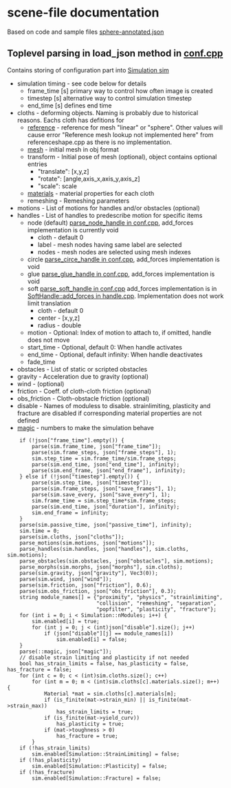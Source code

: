 # scene-file documentation
Based on code and sample files [sphere-annotated.json](../../conf/sphere-annotated.json) 
## Toplevel parsing in load_json method in [conf.cpp](../../src/conf.cpp)
Contains storing of configuration part into [Simulation sim](../../src/Simulation.hpp)
  * simulation timing - see code below for details
    * frame_time [s] primary way to control how often image is created 
    * timestep [s] alternative way to control simulation timestep
    * end_time [s] defines end time
  * cloths - deforming objects. Naming is probably due to historical reasons. Eachs cloth has defitions for
    * [reference](reference.md) - reference for mesh "linear" or "sphere". Other values will cause error "Reference mesh lookup not implemented here" from referenceshape.cpp as there is no implementation.  
    * [mesh](mesh.md) - initial mesh in obj format
    * transform - Initial pose of mesh (optional), object contains optional entries
      * "translate": [x,y,z]
      * "rotate": [angle,axis_x,axis_y,axis_z]
      * "scale": scale
    * [materials](materials.md) -  material properties for each cloth
    * remeshing - Remeshing parameters
  * motions - List of motions for handles and/or obstacles (optional)
  * handles - List of handles to predescribe motion for specific items
    * node (default) [parse_node_handle in conf.cpp](../../src/conf.cpp), add_forces implementation is currently void
      * cloth - default 0
      * label - mesh nodes having same label are selected
      * nodes - mesh nodes are selected using mesh indexes 
    * circle [parse_circe_handle in conf.cpp](../../src/conf.cpp), add_forces implementation is void
    * glue [parse_glue_handle in conf.cpp](../../src/conf.cpp), add_forces implementation is void
    * soft  [parse_soft_handle in conf.cpp](../../src/conf.cpp) add_forces implementation is in [SoftHandle::add_forces in handle.cpp](../../src/handle.cpp). Implementation does not work limit translation
      * cloth - default 0
      * center - [x,y,z]
      * radius - double
    * motion <index> - Optional: Index of motion to attach to, if omitted, handle does not move
    * start_time <time> - Optional, default 0: When handle activates
    * end_time <time> - Optional, default infinity: When handle deactivates
    * fade_time <time>
  * obstacles - List of static or scripted obstacles
  * gravity - Acceleration due to gravity (optional)
  * wind - (optional)
  * friction - Coeff. of cloth-cloth friction (optional)
  * obs_friction - Cloth-obstacle friction (optional)
  * disable - Names of moduless to disable. strainlimiting, plasticity and fracture are disabled if corresponding material properties are not defined
  * [magic](magic.md) - numbers to make the simulation behave
```
    if (!json["frame_time"].empty()) {
        parse(sim.frame_time, json["frame_time"]);
        parse(sim.frame_steps, json["frame_steps"], 1);
        sim.step_time = sim.frame_time/sim.frame_steps;
        parse(sim.end_time, json["end_time"], infinity);
        parse(sim.end_frame, json["end_frame"], infinity);
    } else if (!json["timestep"].empty()) {
        parse(sim.step_time, json["timestep"]);
        parse(sim.frame_steps, json["save_frames"], 1);
        parse(sim.save_every, json["save_every"], 1);
        sim.frame_time = sim.step_time*sim.frame_steps;
        parse(sim.end_time, json["duration"], infinity);
        sim.end_frame = infinity;
    }
    parse(sim.passive_time, json["passive_time"], infinity);
    sim.time = 0;
    parse(sim.cloths, json["cloths"]);
    parse_motions(sim.motions, json["motions"]);
    parse_handles(sim.handles, json["handles"], sim.cloths, sim.motions);
    parse_obstacles(sim.obstacles, json["obstacles"], sim.motions);
    parse_morphs(sim.morphs, json["morphs"], sim.cloths);
    parse(sim.gravity, json["gravity"], Vec3(0));
    parse(sim.wind, json["wind"]);
    parse(sim.friction, json["friction"], 0.6);
    parse(sim.obs_friction, json["obs_friction"], 0.3);
    string module_names[] = {"proximity", "physics", "strainlimiting",
                             "collision", "remeshing", "separation",
                             "popfilter", "plasticity", "fracture"};
    for (int i = 0; i < Simulation::nModules; i++) {
        sim.enabled[i] = true;
        for (int j = 0; j < (int)json["disable"].size(); j++)
            if (json["disable"][j] == module_names[i])
                sim.enabled[i] = false;
    }
    parse(::magic, json["magic"]);
    // disable strain limiting and plasticity if not needed
    bool has_strain_limits = false, has_plasticity = false, has_fracture = false;
    for (int c = 0; c < (int)sim.cloths.size(); c++)
        for (int m = 0; m < (int)sim.cloths[c].materials.size(); m++) {
            Material *mat = sim.cloths[c].materials[m];
            if (is_finite(mat->strain_min) || is_finite(mat->strain_max))
                has_strain_limits = true;
            if (is_finite(mat->yield_curv))
                has_plasticity = true;
            if (mat->toughness > 0)
            	has_fracture = true;
        }
    if (!has_strain_limits)
        sim.enabled[Simulation::StrainLimiting] = false;
    if (!has_plasticity)
        sim.enabled[Simulation::Plasticity] = false;
    if (!has_fracture)
    	sim.enabled[Simulation::Fracture] = false;    
 ```
 

